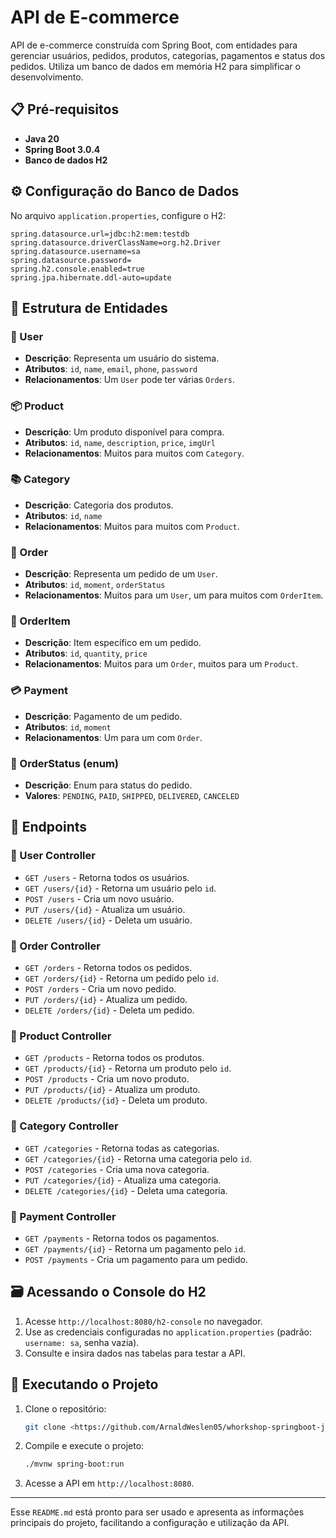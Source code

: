 
# API de E-commerce

API de e-commerce construída com Spring Boot, com entidades para gerenciar usuários, pedidos, produtos, categorias, pagamentos e status dos pedidos. Utiliza um banco de dados em memória H2 para simplificar o desenvolvimento.

## 📋 Pré-requisitos

- **Java 20**
- **Spring Boot 3.0.4**
- **Banco de dados H2**

## ⚙️ Configuração do Banco de Dados

No arquivo `application.properties`, configure o H2:

```properties
spring.datasource.url=jdbc:h2:mem:testdb
spring.datasource.driverClassName=org.h2.Driver
spring.datasource.username=sa
spring.datasource.password=
spring.h2.console.enabled=true
spring.jpa.hibernate.ddl-auto=update
```

## 📂 Estrutura de Entidades

### 🧑 User

- **Descrição**: Representa um usuário do sistema.
- **Atributos**: `id`, `name`, `email`, `phone`, `password`
- **Relacionamentos**: Um `User` pode ter várias `Orders`.

### 📦 Product

- **Descrição**: Um produto disponível para compra.
- **Atributos**: `id`, `name`, `description`, `price`, `imgUrl`
- **Relacionamentos**: Muitos para muitos com `Category`.

### 📚 Category

- **Descrição**: Categoria dos produtos.
- **Atributos**: `id`, `name`
- **Relacionamentos**: Muitos para muitos com `Product`.

### 📄 Order

- **Descrição**: Representa um pedido de um `User`.
- **Atributos**: `id`, `moment`, `orderStatus`
- **Relacionamentos**: Muitos para um `User`, um para muitos com `OrderItem`.

### 🛒 OrderItem

- **Descrição**: Item específico em um pedido.
- **Atributos**: `id`, `quantity`, `price`
- **Relacionamentos**: Muitos para um `Order`, muitos para um `Product`.

### 💳 Payment

- **Descrição**: Pagamento de um pedido.
- **Atributos**: `id`, `moment`
- **Relacionamentos**: Um para um com `Order`.

### 🔄 OrderStatus (enum)

- **Descrição**: Enum para status do pedido.
- **Valores**: `PENDING`, `PAID`, `SHIPPED`, `DELIVERED`, `CANCELED`

## 🚀 Endpoints

### 🔹 User Controller
- `GET /users` - Retorna todos os usuários.
- `GET /users/{id}` - Retorna um usuário pelo `id`.
- `POST /users` - Cria um novo usuário.
- `PUT /users/{id}` - Atualiza um usuário.
- `DELETE /users/{id}` - Deleta um usuário.

### 🔹 Order Controller
- `GET /orders` - Retorna todos os pedidos.
- `GET /orders/{id}` - Retorna um pedido pelo `id`.
- `POST /orders` - Cria um novo pedido.
- `PUT /orders/{id}` - Atualiza um pedido.
- `DELETE /orders/{id}` - Deleta um pedido.

### 🔹 Product Controller
- `GET /products` - Retorna todos os produtos.
- `GET /products/{id}` - Retorna um produto pelo `id`.
- `POST /products` - Cria um novo produto.
- `PUT /products/{id}` - Atualiza um produto.
- `DELETE /products/{id}` - Deleta um produto.

### 🔹 Category Controller
- `GET /categories` - Retorna todas as categorias.
- `GET /categories/{id}` - Retorna uma categoria pelo `id`.
- `POST /categories` - Cria uma nova categoria.
- `PUT /categories/{id}` - Atualiza uma categoria.
- `DELETE /categories/{id}` - Deleta uma categoria.

### 🔹 Payment Controller
- `GET /payments` - Retorna todos os pagamentos.
- `GET /payments/{id}` - Retorna um pagamento pelo `id`.
- `POST /payments` - Cria um pagamento para um pedido.

## 🗃️ Acessando o Console do H2

1. Acesse `http://localhost:8080/h2-console` no navegador.
2. Use as credenciais configuradas no `application.properties` (padrão: `username: sa`, senha vazia).
3. Consulte e insira dados nas tabelas para testar a API.

## 🏃 Executando o Projeto

1. Clone o repositório:
   ```bash
   git clone <https://github.com/ArnaldWeslen05/whorkshop-springboot-jpa.git>
   ```
2. Compile e execute o projeto:
   ```bash
   ./mvnw spring-boot:run
   ```
3. Acesse a API em `http://localhost:8080`.

---

Esse `README.md` está pronto para ser usado e apresenta as informações principais do projeto, facilitando a configuração e utilização da API.
